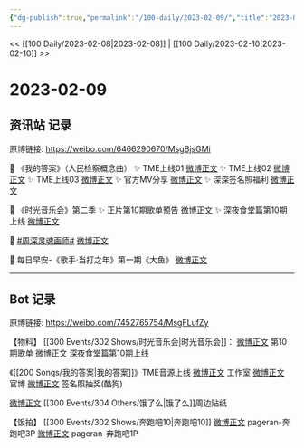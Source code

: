 ```yaml
---
{"dg-publish":true,"permalink":"/100-daily/2023-02-09/","title":"2023-02-09"}
---
```



<< [[100 Daily/2023-02-08\|2023-02-08]] | [[100 Daily/2023-02-10\|2023-02-10]] >>

# 2023-02-09

## 资讯站 记录

原博链接: https://weibo.com/6466290670/MsgBjsGMi

💫 《我的答案》（人民检察概念曲）
✨ TME上线01 [微博正文](https://m.weibo.cn/6466290670/4867296374559246)
✨ TME上线02 [微博正文](https://m.weibo.cn/6466290670/4867233249757626)
✨ TME上线03 [微博正文](https://m.weibo.cn/6466290670/4867187703810061)
✨ 官方MV分享 [微博正文](https://m.weibo.cn/6466290670/4867262835589648)
✨ 深深签名照福利 [微博正文](https://m.weibo.cn/6466290670/4867216081683646)

💫 《时光音乐会》第二季
✨ 正片第10期歌单预告 [微博正文](https://m.weibo.cn/6466290670/4867189448905645)
✨ 深夜食堂篇第10期上线 [微博正文](https://m.weibo.cn/6466290670/4867210693054622)

💫 [#周深灵魂画师#](https://s.weibo.com/weibo?q=%23%E5%91%A8%E6%B7%B1%E7%81%B5%E9%AD%82%E7%94%BB%E5%B8%88%23) [微博正文](https://m.weibo.cn/6466290670/4867191395321110)

💫 每日早安-《歌手·当打之年》第一期《大鱼》 [微博正文](https://m.weibo.cn/6466290670/4867132078425151)

---
## Bot 记录

原博链接: https://weibo.com/7452765754/MsgFLufZy

【物料】
[[300 Events/302 Shows/时光音乐会\|时光音乐会]]：
[微博正文](https://m.weibo.cn/7703778879/4867186311299823) 第10期歌单
[微博正文](https://m.weibo.cn/7703778879/4867205495266052) 深夜食堂篇第10期上线

《[[200 Songs/我的答案\|我的答案]]》TME音源上线
[微博正文](https://m.weibo.cn/7478855230/4867221144471328) 工作室
[微博正文](https://m.weibo.cn/5053469079/4867260805812500) 官博
[微博正文](https://m.weibo.cn/7689565545/4867204916710120) 签名照抽奖(酷狗)

[微博正文](https://m.weibo.cn/7756461320/4867287997744477) [[300 Events/304 Others/饿了么\|饿了么]]周边贴纸

【饭拍】
[[300 Events/302 Shows/奔跑吧10\|奔跑吧10]]
[微博正文](https://m.weibo.cn/7633014126/4867352745219020) pageran-奔跑吧3P
[微博正文](https://m.weibo.cn/7633014126/4867359447715961) pageran-奔跑吧1P
